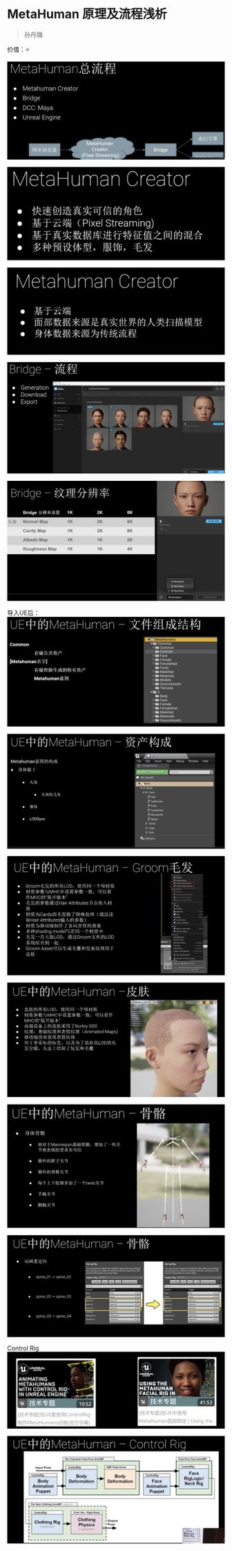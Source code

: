 # MetaHuman 原理及流程浅析

> 孙丹璐

价值：:star:

![总流程](EpicChina_img/EpicChina_2023-12-05-15-39-45.png)

![MetaHuman Creator](EpicChina_img/EpicChina_2023-12-05-15-41-28.png)

![MHC](EpicChina_img/EpicChina_2023-12-05-15-47-44.png)

![Bridge](EpicChina_img/EpicChina_2023-12-05-15-49-55.png)

![分辨率](EpicChina_img/EpicChina_2023-12-05-15-51-20.png)

导入UE后：
![文件结构](EpicChina_img/EpicChina_2023-12-05-15-51-49.png)

![资产构成](EpicChina_img/EpicChina_2023-12-05-15-52-31.png)

![Groom](EpicChina_img/EpicChina_2023-12-05-15-58-03.png)

![头部皮肤](EpicChina_img/EpicChina_2023-12-05-16-00-11.png)

![骨骼](EpicChina_img/EpicChina_2023-12-05-16-00-50.png)

![重定向](EpicChina_img/EpicChina_2023-12-05-16-01-27.png)

Control Rig
![ControlRig](EpicChina_img/EpicChina_2023-12-05-16-05-16.png)

![ControlRig](EpicChina_img/EpicChina_2023-12-05-16-06-31.png)


